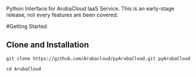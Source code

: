 Python Interface for ArubaCloud IaaS Service. This is an early-stage release, not every features are been covered.

#Getting Started
## Clone and Installation
`git clone https://github.com/Arubacloud/pyArubaCloud.git pyArubaCloud`

`cd ArubaCloud`


